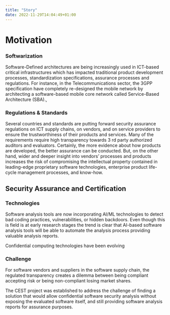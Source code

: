 ```yaml
---
title: "Story"
date: 2022-11-29T14:04:49+01:00
---
```

# Motivation
### Softwarization
Software-Defined architectures are being increasingly used in ICT-based critical infrastructures which has impacted traditional product development processes, standardization specifications, assurance processes and regulations. For instance, in the Telecommunications sector, the 3GPP specification have completely re-designed the mobile network by architecting a software-based mobile core network called Service-Based Architecture (SBA).,

### Regulations &amp; Standards
Several countries and standards are putting forward security assurance regulations on ICT supply chains, on vendors, and on service providers to ensure the trustworthiness of their products and services. Many of the requirements require high transparency towards 3 rd party authorized auditors and evaluators. Certainly, the more evidence about how products are developed, the better assurance can be conducted. But, on the other hand, wider and deeper insight into vendors’ processes and products increases the risk of compromising the intellectual property contained in leading-edge proprietary software technologies, enterprise product life-cycle management processes, and know-how.

## Security Assurance and Certification
### Technologies 
Software analysis tools are now incorporating AI/ML technologies to detect bad coding practices, vulnerabilities, or hidden backdoors. Even though this is field is at early research stages the trend is clear that AI-based software analysis tools will be able to automate the analysis process providing valuable analysis reports.

Confidential computing technologies have been evolving

### Challenge
For software vendors and suppliers in the software supply chain, the regulated transparency creates a dilemma between being compliant accepting risk or being non-compliant losing market shares.

The CEST project was established to address the challenge of finding a solution that would allow confidential software security analysis without exposing the evaluated software itself, and still providing software analysis reports for assurance purposes.

